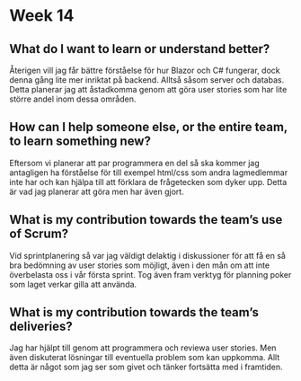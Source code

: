 # Week 14

## What do I want to learn or understand better?
Återigen vill jag får bättre förståelse för hur Blazor och C# fungerar, dock denna gång lite mer inriktat på backend. Alltså såsom server och databas. Detta planerar jag att åstadkomma genom att göra user stories som har lite större andel inom dessa områden.

## How can I help someone else, or the entire team, to learn something new?
Eftersom vi planerar att par programmera en del så ska kommer jag antagligen ha förståelse för till exempel html/css som andra lagmedlemmar inte har och kan hjälpa till att förklara de frågetecken som dyker upp. Detta är vad jag planerar att göra men har även gjort.

## What is my contribution towards the team’s use of Scrum?
Vid sprintplanering så var jag väldigt delaktig i diskussioner för att få en så bra bedömning av user stories som möjligt, även i den mån om att inte överbelasta oss i vår första sprint. Tog även fram verktyg för planning poker som laget verkar gilla att använda. 


## What is my contribution towards the team’s deliveries?

Jag har hjälpt till genom att programmera och reviewa user stories. Men även diskuterat lösningar till eventuella problem som kan uppkomma. Allt detta är något som jag ser som givet och tänker fortsätta med i framtiden.
